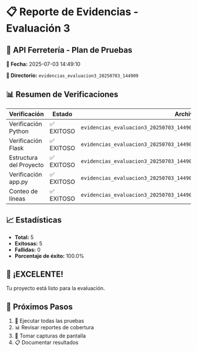 # 📋 Reporte de Evidencias - Evaluación 3

## 🎯 API Ferretería - Plan de Pruebas

**📅 Fecha:** 2025-07-03 14:49:10

**📁 Directorio:** `evidencias_evaluacion3_20250703_144909`

## 📊 Resumen de Verificaciones

| Verificación | Estado | Archivo |
|--------------|--------|----------|
| Verificación Python | ✅ EXITOSO | `evidencias_evaluacion3_20250703_144909/logs/01_version_python.log` |
| Verificación Flask | ✅ EXITOSO | `evidencias_evaluacion3_20250703_144909/logs/02_verificacion_flask.log` |
| Estructura del Proyecto | ✅ EXITOSO | `evidencias_evaluacion3_20250703_144909/logs/03_estructura_proyecto.log` |
| Verificación app.py | ✅ EXITOSO | `evidencias_evaluacion3_20250703_144909/logs/04_verificacion_app.log` |
| Conteo de líneas | ✅ EXITOSO | `evidencias_evaluacion3_20250703_144909/logs/05_conteo_lineas.log` |

## 📈 Estadísticas

- **Total:** 5
- **Exitosas:** 5
- **Fallidas:** 0
- **Porcentaje de éxito:** 100.0%

## 🎉 ¡EXCELENTE!

Tu proyecto está listo para la evaluación.

## 📝 Próximos Pasos

1. 🧪 Ejecutar todas las pruebas
2. 📊 Revisar reportes de cobertura
3. 📸 Tomar capturas de pantalla
4. 📋 Documentar resultados

